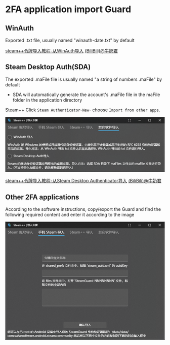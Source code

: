 # 2FA application import Guard

## WinAuth

Exported .txt file, usually named "winauth-date.txt" by default

[steam++令牌导入教程-从WinAuth导入](https://www.bilibili.com/read/cv10145591) [(BiliBili)@牛奶君](https://space.bilibili.com/484296)

## Steam Desktop Auth(SDA)

The exported .maFile file is usually named "a string of numbers .maFile" by default

- SDA will automatically generate the account's .maFile file in the maFile folder in the application directory

Steam++ Click `Steam Authenticator`-`New`- choose `Import from other apps`.

![Software Import](../Photo/Steam-Guard/dark/import-other-Guard.png)

[steam++令牌导入教程-从Steam Desktop Authenticator导入](https://www.bilibili.com/read/cv10145788) [(BiliBili)@牛奶君](https://space.bilibili.com/484296)

## Other 2FA applications

According to the software instructions, copy/export the Guard and find the following required content and enter it according to the image

![Other import](../Photo/Steam-Guard/dark/import-phone-Guard.png)
